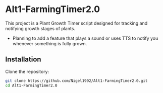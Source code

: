 # Alt1-FarmingTimer2.0

This project is a Plant Growth Timer script designed for tracking and notifying growth stages of plants.

- Planning to add a feature that plays a sound or uses TTS to notify you whenever something is fully grown.

## Installation

Clone the repository:

```bash
git clone https://github.com/Nigel1992/Alt1-FarmingTimer2.0.git
cd Alt1-FarmingTimer2.0
